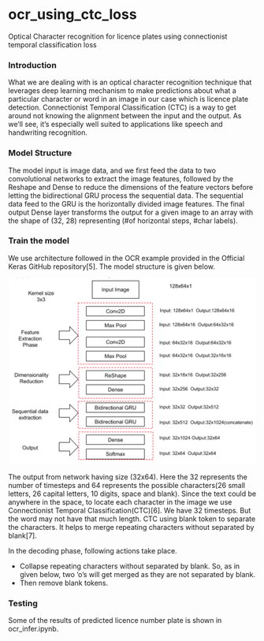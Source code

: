 # ocr_using_ctc_loss
Optical Character recognition for licence plates using connectionist temporal classification loss

### Introduction

What we are dealing with is an optical character recognition technique that leverages deep learning  mechanism to make predictions about what a particular character or word in an image in our case which is licence plate detection.
Connectionist Temporal Classification (CTC) is a way to get around not knowing the alignment between the input and the output. As we’ll see, it’s especially well suited to applications like speech and handwriting recognition.

### Model Structure

The model input is image data, and we first feed the data to two convolutional networks to extract the image features, followed by the Reshape and Dense to reduce the dimensions of the feature vectors before letting the bidirectional GRU process the sequential data. The sequential data feed to the GRU is the horizontally divided image features. The final output Dense layer transforms the output for a given image to an array with the shape of (32, 28) representing (#of horizontal steps, #char labels).

### Train the model
We use architecture followed in the OCR example provided in the Official Keras GitHub repository[5]. The model structure is given below.

<p align="center"> 
<img src='base-model1.png' width="500">
</p>
The output from network having size (32x64). Here the 32 represents the number of timesteps and 64 represents the possible characters(26 small letters, 26 capital letters, 10 digits, space and blank).
Since the text could be anywhere in the space, to locate each character in the image we use Connectionist Temporal Classification(CTC)[6]. We have 32 timesteps. But the word may not have that much length. CTC using blank token to separate the characters. It helps to merge repeating characters without separated by blank[7].

In the decoding phase, following actions take place.
- Collapse repeating characters without separated by blank. So, as in given below, two ‘o’s will get merged as they are not separated by blank.
- Then remove blank tokens.

### Testing
Some of the results of predicted licence number plate is shown in ocr_infer.ipynb. 
